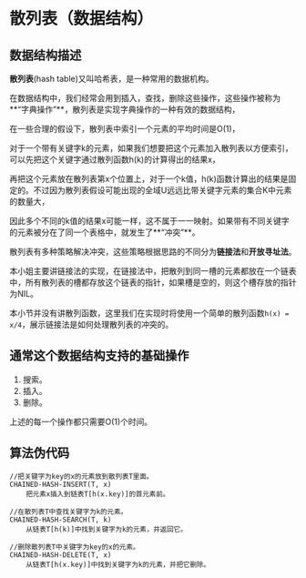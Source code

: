 散列表（数据结构）
============

数据结构描述
--------------

**散列表**(hash table)又叫哈希表，是一种常用的数据机构。

在数据结构中，我们经常会用到插入，查找，删除这些操作，这些操作被称为**“字典操作”**，散列表是实现字典操作的一种有效的数据结构，

在一些合理的假设下，散列表中索引一个元素的平均时间是O(1)，

对于一个带有关键字k的元素，如果我们想要把这个元素加入散列表以方便索引，可以先把这个关键字通过散列函数h(k)的计算得出的结果x，

再把这个元素放在散列表第x个位置上，对于一个k值，h(k)函数计算出的结果是固定的。不过因为散列表假设可能出现的全域U远远比带关键字元素的集合K中元素的数量大，

因此多个不同的k值的结果x可能一样，这不属于一一映射。如果带有不同关键字的元素被分在了同一个表格中，就发生了**“冲突”**。

散列表有多种策略解决冲突，这些策略根据思路的不同分为**链接法**和**开放寻址法**。

本小姐主要讲链接法的实现，在链接法中，把散列到同一槽的元素都放在一个链表中，所有散列表的槽都存放这个链表的指针，如果槽是空的，则这个槽存放的指针为NIL。

本小节并没有讲散列函数，这里我们在实现时将使用一个简单的散列函数`h(x) = x/4`，展示链接法是如何处理散列表的冲突的。

通常这个数据结构支持的基础操作
----------------------------------

1. 搜索。
2. 插入。
3. 删除。

上述的每一个操作都只需要O(1)个时间。

算法伪代码
-----------

```
//把关键字为key的x的元素放到散列表T里面。
CHAINED-HASH-INSERT(T, x)
	把元素x插入到链表T[h(x.key)]的首元素前。

//在散列表T中查找关键字为k的元素。
CHAINED-HASH-SEARCH(T, k)
	从链表T[h(k)]中找到关键字为k的元素，并返回它。
	
//删除散列表T中关键字为key的x的元素。
CHAINED-HASH-DELETE(T, x)
	从链表T[h(x.key)]中找到关键字为k的元素，并把它删除。
```